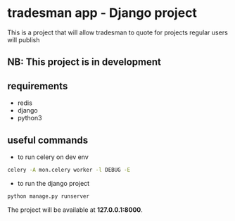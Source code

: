 # tradesman app - Django project 


This is a project that will allow tradesman to quote for projects regular users will publish

## NB: This project is in development 

## requirements

- redis
- django
- python3
 
## useful commands
- to run celery on dev env
```bash
celery -A mon.celery worker -l DEBUG -E
```

- to run the django project 
```bash
python manage.py runserver
```

The project will be available at **127.0.0.1:8000**.